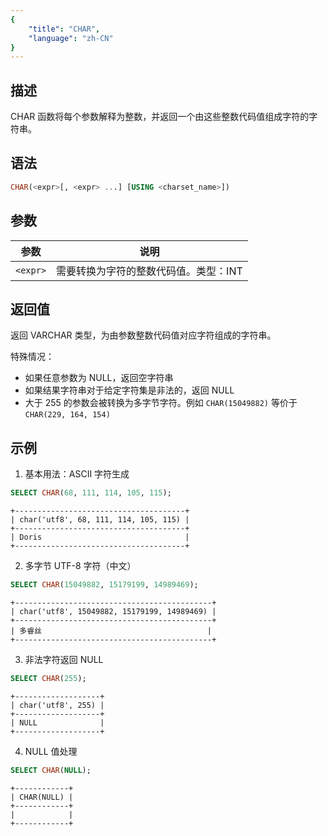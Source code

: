 ```yaml
---
{
    "title": "CHAR",
    "language": "zh-CN"
}
---
```


## 描述

CHAR 函数将每个参数解释为整数，并返回一个由这些整数代码值组成字符的字符串。

## 语法

```sql
CHAR(<expr>[, <expr> ...] [USING <charset_name>])
```

## 参数

| 参数 | 说明 |
| ------------------ | ----------------------------------------- |
| `<expr>` | 需要转换为字符的整数代码值。类型：INT |

## 返回值

返回 VARCHAR 类型，为由参数整数代码值对应字符组成的字符串。

特殊情况：
- 如果任意参数为 NULL，返回空字符串
- 如果结果字符串对于给定字符集是非法的，返回 NULL
- 大于 255 的参数会被转换为多字节字符。例如 `CHAR(15049882)` 等价于 `CHAR(229, 164, 154)`

## 示例

1. 基本用法：ASCII 字符生成
```sql
SELECT CHAR(68, 111, 114, 105, 115);
```
```text
+--------------------------------------+
| char('utf8', 68, 111, 114, 105, 115) |
+--------------------------------------+
| Doris                                |
+--------------------------------------+
```

2. 多字节 UTF-8 字符（中文）
```sql
SELECT CHAR(15049882, 15179199, 14989469);
```
```text
+--------------------------------------------+
| char('utf8', 15049882, 15179199, 14989469) |
+--------------------------------------------+
| 多睿丝                                     |
+--------------------------------------------+
```

3. 非法字符返回 NULL
```sql
SELECT CHAR(255);
```
```text
+-------------------+
| char('utf8', 255) |
+-------------------+
| NULL              |
+-------------------+
```

4. NULL 值处理
```sql
SELECT CHAR(NULL);
```
```text
+------------+
| CHAR(NULL) |
+------------+
|            |
+------------+
```